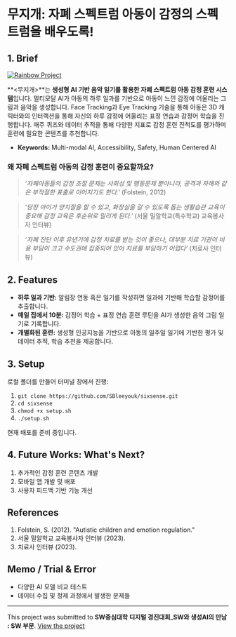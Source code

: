 # 무지개: 자폐 스펙트럼 아동이 감정의 스펙트럼을 배우도록!

## 1. Brief
[![Rainbow Project](http://img.youtube.com/vi/NLXxJixbfCA/0.jpg)](https://youtu.be/NLXxJixbfCA)

**<무지개>**는 **생성형 AI 기반 음악 일기를 활용한 자폐 스펙트럼 아동 감정 훈련 시스템**입니다. 멀티모달 AI가 아동의 하루 일과를 기반으로 아동이 느낀 감정에 어울리는 그림과 음악을 생성합니다. Face Tracking과 Eye Tracking 기술을 통해 아동은 3D 캐릭터와의 인터랙션을 통해 자신의 하루 감정에 어울리는 표정 연습과 감정어 학습을 진행합니다. 매주 퀴즈와 데이터 추적을 통해 다양한 지표로 감정 훈련 진척도를 평가하며 훈련에 필요한 콘텐츠를 추천합니다.

- **Keywords:** Multi-modal AI, Accessibility, Safety, Human Centered AI

### 왜 자폐 스펙트럼 아동의 감정 훈련이 중요할까요?
> _‘자폐아동들의 감정 조절 문제는 사회성 및 행동문제 뿐아니라, 공격과 자해와 같은 부적절한 표출로 이어지기도 한다.’_ (Folstein, 2012)

> _‘당장 아이가 양치질을 할 수 있고, 화장실을 갈 수 있도록 돕는 생활습관 교육이 중요해 감정 교육은 후순위로 밀리게 된다.’_ (서울 밀알학교(특수학교) 교육봉사자 인터뷰)

> _‘자폐 진단 이후 유년기에 감정 치료를 받는 것이 좋으나, 대부분 치료 기관이 비용 부담이 크고 수도권에 집중되어 있어 치료를 부담하기 어렵다‘_ (치료사 인터뷰)

## 2. Features

- **하루 일과 기반:** 알림장 연동 혹은 일기를 작성하면 일과에 기반해 학습할 감정어를 추출합니다.
- **매일 집에서 10분:** 감정어 학습 + 표정 연습 훈련 루틴을 AI가 생성한 음악 그림 일기로 기록합니다.
- **개별화된 훈련:** 생성형 인공지능을 기반으로 아동의 일주일 일기에 기반한 평가 및 데이터 추적, 학습 추천을 제공합니다.

## 3. Setup
로컬 폴더를 만들어 터미널 창에서 진행:
1. `git clone https://github.com/SBleeyouk/sixsense.git`
2. `cd sixsense`
3. `chmod +x setup.sh`
4. `./setup.sh`

현재 배포를 준비 중입니다.

## 4. Future Works: What's Next?
1. 추가적인 감정 훈련 콘텐츠 개발
2. 모바일 앱 개발 및 배포
3. 사용자 피드백 기반 기능 개선

## References
1. Folstein, S. (2012). "Autistic children and emotion regulation."
2. 서울 밀알학교 교육봉사자 인터뷰 (2023).
3. 치료사 인터뷰 (2023).

## Memo / Trial & Error
- 다양한 AI 모델 비교 테스트
- 데이터 수집 및 정제 과정에서 발생한 문제들

---

This project was submitted to **SW중심대학 디지털 경진대회_SW와 생성AI의 만남 : SW 부문**. [View the project](https://dacon.io/competitions/official/236252/codeshare/11140)